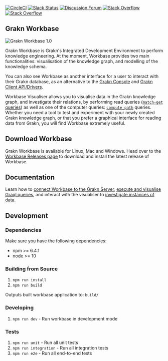 [![CircleCI](https://circleci.com/gh/graknlabs/workbase/tree/master.svg?style=shield)](https://circleci.com/gh/graknlabs/workbase/tree/master)
[![Slack Status](http://grakn-slackin.herokuapp.com/badge.svg)](https://grakn.ai/slack)
[![Discussion Forum](https://img.shields.io/discourse/https/discuss.grakn.ai/topics.svg)](https://discuss.grakn.ai)
[![Stack Overflow](https://img.shields.io/badge/stackoverflow-grakn-796de3.svg)](https://stackoverflow.com/questions/tagged/grakn)
[![Stack Overflow](https://img.shields.io/badge/stackoverflow-graql-3dce8c.svg)](https://stackoverflow.com/questions/tagged/graql)

## Grakn Workbase

![Grakn Workbase 1.0](https://user-images.githubusercontent.com/567679/45933937-7987bc00-bf8e-11e8-8b26-8fb020c77310.png)

Grakn Workbase is Grakn's Integrated Development Environment to perform knowledge engineering. At the moment, Workbase provides two main functionalities: visualisation of the knowledge graph, and modelling of the knowledge schema. 

You can also see Workbase as another interface for a user to interact with their Grakn database, as an alternative to the [Grakn Console](http://dev.grakn.ai/docs/running-grakn/console) and [Grakn Client API/Drivers](http://dev.grakn.ai/docs/client-api/overview).

Workbase Visualiser allows you to visualise data in the Grakn knowledge graph, and investigate their relations, by performing read queries ([`match-get` queries](/docs/query/get-query)) as well as one of the computer queries: [`compute path`](/docs/query/compute-query#compute-the-shortest-path) queries. Whether you need a tool to test and experiment with your newly created Grakn knowledge graph, or that you prefer a graphical interface for reading data from Grakn, you will find Workbase extremely useful.

## Download Workbase
Grakn Workbase is available for Linux, Mac and Windows. Head over to the [Workbase Releases page](https://github.com/graknlabs/workbase/releases) to download and install the latest release of Workbase.

## Documentation
Learn how to [connect Workbase to the Grakn Server](http://dev.grakn.ai/docs/workbase/connection), [execute and visualise Graql queries](http://dev.grakn.ai/docs/workbase/visualisation), and interact with the visualiser to [investigate instances of data](http://dev.grakn.ai/docs/workbase/investigation).

## Development

### Dependencies
Make sure you have the following dependencies:
  - npm >= 6.4.1
  - node >= 10
  
### Building from Source
1. ```npm run install```
2. ```npm run build```

Outputs built workbase application to: ```build/```

### Developing
1. ```npm run dev``` - Run workbase in development mode

### Tests
1. ```npm run unit``` - Run all unit tests
2. ```npm run integration``` - Run all integration tests
3. ```npm run e2e``` - Run all end-to-end tests




